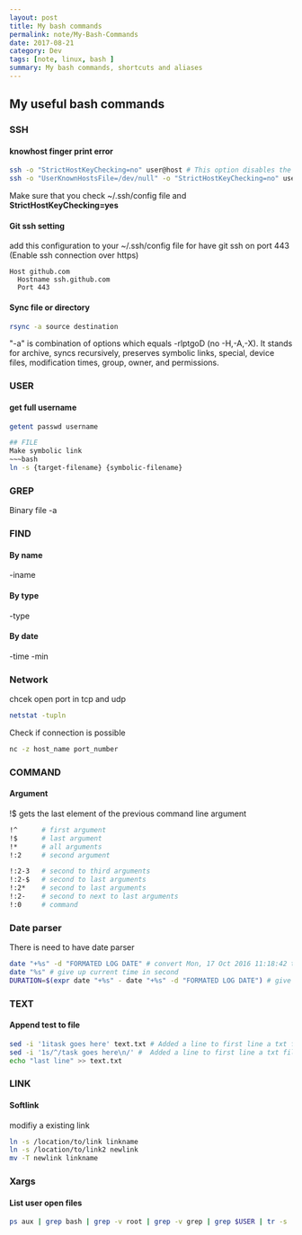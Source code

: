 ```yaml
---
layout: post
title: My bash commands
permalink: note/My-Bash-Commands
date: 2017-08-21
category: Dev
tags: [note, linux, bash ]
summary: My bash commands, shortcuts and aliases
---
```


## My useful bash commands

### SSH
#### knowhost finger print error 
~~~bash
ssh -o "StrictHostKeyChecking=no" user@host # This option disables the prompt and automatically adds the host key to the ~/.ssh/known_hosts file 
ssh -o "UserKnownHostsFile=/dev/null" -o "StrictHostKeyChecking=no" user@host # More extreme cases 
~~~
Make sure that you check ~/.ssh/config file and **StrictHostKeyChecking=yes**
#### Git ssh setting
add this configuration to your ~/.ssh/config file for have git ssh on port 443 (Enable ssh connection over https)
~~~
Host github.com
  Hostname ssh.github.com
  Port 443
~~~

#### Sync file or directory
~~~bash
rsync -a source destination
~~~
"-a" is combination of options which equals -rlptgoD (no -H,-A,-X). It stands for archive, syncs recursively, preserves symbolic links, special, device files, modification times, group, owner, and permissions.

### USER
#### get full username
~~~bash
getent passwd username

## FILE
Make symbolic link
~~~bash
ln -s {target-filename} {symbolic-filename}
~~~


### GREP
Binary file -a 


### FIND
#### By name
-iname
#### By type
-type
#### By date
-time -min


### Network 
chcek open port in tcp and udp
~~~bash
netstat -tupln
~~~
Check if connection is possible
~~~bash
nc -z host_name port_number
~~~

### COMMAND
#### Argument
!$ gets the last element of the previous command line argument
~~~bash
!^      # first argument
!$      # last argument
!*      # all arguments
!:2     # second argument

!:2-3   # second to third arguments
!:2-$   # second to last arguments
!:2*    # second to last arguments
!:2-    # second to next to last arguments
!:0     # command
~~~

### Date parser
There is need to have date parser 
~~~bash
date "+%s" -d "FORMATED LOG DATE" # convert Mon, 17 Oct 2016 11:18:42 to 1476695922 seconds
date "%s" # give up current time in second 
DURATION=$(expr date "+%s" - date "+%s" -d "FORMATED LOG DATE") # give time elapse from now in second

~~~

### TEXT
#### Append test to file
~~~bash
sed -i '1itask goes here' text.txt # Added a line to first line a txt file
sed -i '1s/^/task goes here\n/' #  Added a line to first line a txt file
echo "last line" >> text.txt
~~~

### LINK
#### Softlink
modifiy a existing link
~~~bash
ln -s /location/to/link linkname
ln -s /location/to/link2 newlink
mv -T newlink linkname
~~~

### Xargs 
#### List user open files
~~~bash
ps aux | grep bash | grep -v root | grep -v grep | grep $USER | tr -s ' ' | cut -d ' ' -f 2| xargs -I proc /bin/bash -c "lsof -p proc && echo 'lineeeeeeeeeeeeeeeeeeeeeeeeeeeeeeeeeeeee'"
~~~

